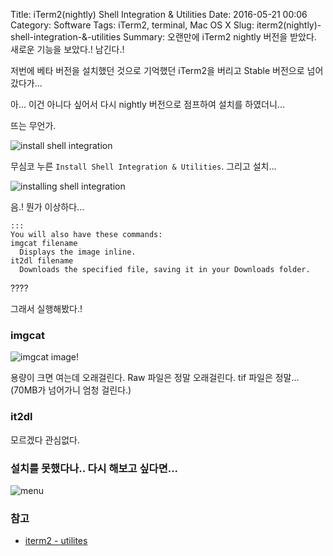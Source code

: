 Title: iTerm2(nightly) Shell Integration & Utilities
Date: 2016-05-21 00:06
Category: Software 
Tags: iTerm2, terminal, Mac OS X
Slug: iterm2(nightly)-shell-integration-&-utilities
Summary: 오랜만에 iTerm2 nightly 버전을 받았다. 새로운 기능을 보았다.! 남긴다.!

저번에 베타 버전을 설치했던 것으로 기억했던 iTerm2을 버리고 Stable 버전으로 넘어갔다가...

아... 이건 아니다 싶어서 다시 nightly 버전으로 점프하여 설치를 하였더니...

뜨는 무언가.

![install shell integration]({filename}/img/2016-05-21_warning_shell_integration.png)

무심코 누른 `Install Shell Integration & Utilities`. 그리고 설치...

![installing shell integration]({filename}/img/2016-05-21_installing_shell_integration.png)

음.! 뭔가 이상하다...

    :::
    You will also have these commands:
    imgcat filename
      Displays the image inline.
    it2dl filename
      Downloads the specified file, saving it in your Downloads folder.

????

그래서 실행해봤다.!

### imgcat

![imgcat image!]({filename}/img/2016-05-21_imgcat_image.png)

용량이 크면 여는데 오래걸린다. Raw 파일은 정말 오래걸린다. tif 파일은 정말... (70MB가 넘어가니 엄청 걸린다.)

### it2dl

모르겠다 관심없다.

### 설치를 못했다나.. 다시 해보고 싶다면...

![menu]({filename}/img/2016-05-21_menu.png)

### 참고

* [iterm2 - utilites](https://github.com/gnachman/iterm2-website/blob/master/source/utilities.md)

